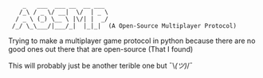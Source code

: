         _   ___  ___ __  __ ___
       /_\ / _ \/ __|  \/  | _ \
      / _ \ (_) \__ \ |\/| |  _/
     /_/ \_\___/|___/_|  |_|_|  (A Open-Source Multiplayer Protocol)

Trying to make a multiplayer game protocol in python because there are no good ones out there that are open-source (That I found)

This will probably just be another terible one but ¯\\_(ツ)_/¯
